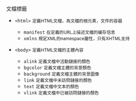 文檔標籤
- `<html>` <small>定義HTML文檔，為文檔的根元素，文件的容器</small>
	- `manifest` <small>在定義的URL上描述文檔的緩存信息</small>
	- `xmlns` <small>規定XML的namespace屬性，只有XHTML支持</small>

- `<body>` <small>定義HTML文檔的主體內容</small>
	- `alink` <small>定義文檔中活動鏈接的顏色</small>
	- `bgcolor` <small>定義文檔主體的背景顏色</small>
	- `background` <small>定義文檔主體的背景圖像</small>
	- `link` <small>定義文檔中未訪問鏈接的顏色</small>
	- `text` <small>定義文檔中文本的顏色</small>
	- `vlink` <small>定義文檔中已被訪問鏈接的顏色</small>